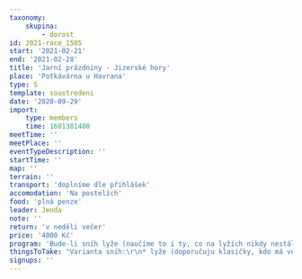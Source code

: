 ```yaml
---
taxonomy:
    skupina:
        - dorost
id: 2021-race_1505
start: '2021-02-21'
end: '2021-02-28'
title: 'Jarní prázdniny - Jizerské hory'
place: 'Potkávárna u Havrana'
type: S
template: soustredeni
date: '2020-09-29'
import:
    type: members
    time: 1601381408
meetTime: ''
meetPlace: ''
eventTypeDescription: ''
startTime: ''
map: ''
terrain: ''
transport: 'doplníme dle přihlášek'
accomodation: 'Na postelích'
food: 'plná penze'
leader: Jenda
note: ''
return: 'v neděli večer'
price: '4000 Kč'
program: 'Bude-li sníh lyže (naučíme to i ty, co na lyžích nikdy nestáli), jinak OB na přilehlých mapách.'
thingsToTake: "Varianta sníh:\r\n* lyže (doporučuju klasičky, kdo má vezme samozřejmě i bruslící), hole\r\n* mazání na lyže (něco mám, ale když budem mazat z jedněch zásob bude to na dlouho a nevydží)\r\n* jedny běhací boty (až toho budeme mít plné zuby)\r\n* buzolu, světlo\r\n\r\nVarianta OB:\r\n* zimní vybavení na orienťák, buzolu, světlo\r\n* teplouše do bot\r\n* **neoprenové ponožky**"
signups: ''
---
```


